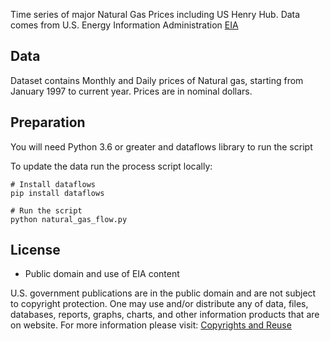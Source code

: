 Time series of major Natural Gas Prices including US Henry Hub. Data comes from U.S. Energy Information Administration [EIA](http://www.eia.gov/)

## Data

Dataset contains Monthly and Daily prices of Natural gas, starting from January 1997 to current year. Prices are in nominal dollars.

## Preparation

You will need Python 3.6 or greater and dataflows library to run the script

To update the data run the process script locally:

```
# Install dataflows
pip install dataflows

# Run the script
python natural_gas_flow.py
```

## License

* Public domain and use of EIA content

U.S. government publications are in the public domain and are not subject to copyright protection. One may use and/or distribute any of data,
files, databases, reports, graphs, charts, and other information products that are on website.
For more information please visit: [Copyrights and Reuse](http://www.eia.gov/about/copyrights_reuse.cfm)
